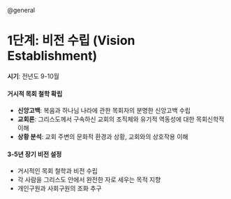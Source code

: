 @general

# 1단계: 비전 수립 (Vision Establishment)

**시기**: 전년도 9-10월

#### 거시적 목회 철학 확립

- **신앙고백**: 복음과 하나님 나라에 관한 목회자의 분명한 신앙고백 수립
- **교회론**: 그리스도께서 구속하신 교회의 조직체와 유기적 역동성에 대한 목회신학적 이해
- **상황 분석**: 교회 주변의 문화적 환경과 상황, 교회와의 상호작용 이해

#### 3-5년 장기 비전 설정

- 거시적인 목회 철학과 비전 수립
- 각 사람을 그리스도 안에서 완전한 자로 세우는 목적 지향
- 개인구원과 사회구원의 조화 추구
